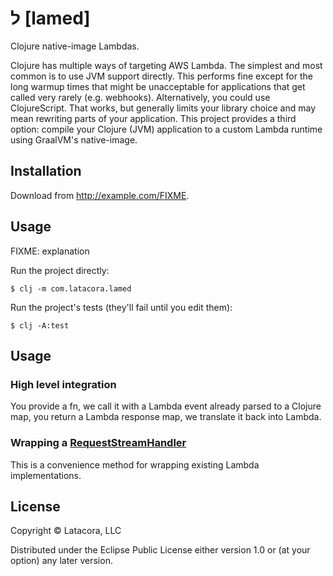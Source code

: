 # ﬥ [lamed]

Clojure native-image Lambdas.

Clojure has multiple ways of targeting AWS Lambda. The simplest and most common
is to use JVM support directly. This performs fine except for the long warmup
times that might be unacceptable for applications that get called very rarely
(e.g. webhooks). Alternatively, you could use ClojureScript. That works, but
generally limits your library choice and may mean rewriting parts of your
application. This project provides a third option: compile your Clojure (JVM)
application to a custom Lambda runtime using GraalVM's native-image.

## Installation

Download from http://example.com/FIXME.

## Usage

FIXME: explanation

Run the project directly:

    $ clj -m com.latacora.lamed

Run the project's tests (they'll fail until you edit them):

    $ clj -A:test

## Usage

### High level integration

You provide a fn, we call it with a Lambda event already parsed to a Clojure
map, you return a Lambda response map, we translate it back into Lambda.

### Wrapping a [RequestStreamHandler][rsh]

This is a convenience method for wrapping existing Lambda implementations.

[rsh]: https://github.com/aws/aws-lambda-java-libs/blob/master/aws-lambda-java-core/src/main/java/com/amazonaws/services/lambda/runtime/RequestStreamHandler.java

## License

Copyright © Latacora, LLC

Distributed under the Eclipse Public License either version 1.0 or (at
your option) any later version.
